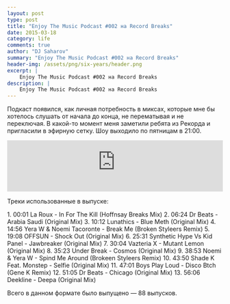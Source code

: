 ```yaml
---
layout: post
type: post
title: "Enjoy The Music Podcast #002 на Record Breaks"
date: 2015-03-18
category: life
comments: true
author: "DJ Saharov"
summary: "Enjoy The Music Podcast #002 на Record Breaks"
header-img: /assets/png/six-years/header.png
excerpt: |
    Enjoy The Music Podcast #002 на Record Breaks
description: |
    Enjoy The Music Podcast #002 на Record Breaks
---
```


<p>
<span class="firstcharacter">П</span>одкаст появился, как личная потребность в миксах, которые мне бы хотелось слушать от начала до конца, не перематывая и не переключая. В какой-то момент меня заметили ребята из Рекорда и пригласили в эфирную сетку. Шоу выходило по пятницам в 21:00.
</p>

<iframe width="100%" height="120" src="https://player-widget.mixcloud.com/widget/iframe/?hide_cover=1&feed=%2Fdjsaharovofficial%2Fdj-saharov-enjoy-the-music-podcast-002%2F" frameborder="0" allow="encrypted-media; fullscreen; autoplay; idle-detection; speaker-selection; web-share;" ></iframe>

<p>Треки использованные в выпуске:</p>
1. 00:01 La Roux - In For The Kill (Hoffnsay Breaks Mix)
2. 06:24 Dr Beats - Arabia Saudi (Original Mix)
3. 10:12 Lunathics - Blue Meth (Original Mix)
4. 14:56 Yera W & Noemi Tacoronte - Break Me (Broken Styleers Remix)
5. 19:08 OFFSUN - Shock Out (Original Mix)
6. 25:31 Synthetic Hype Vs Kid Panel - Jawbreaker (Original Mix)
7. 30:04 Vazteria X - Mutant Lemon (Original Mix)
8. 35:23 Under Break - Cosmos (Original Mix)
9. 38:53 Noemi & Yera W - Spind Me Around (Brokeen Styleers Remix)
10. 43:50 Shade K Feat. Monstep - Selfie (Original Mix)
11. 47:01 Boys Play Loud - Disco Btch (Gene K Remix)
12. 51:05 Dr Beats - Chicago (Original Mix)
13. 56:06 Deekline - Deepa (Original Mix)

<p>Всего в данном формате было выпущено &mdash; 88 выпусков.</p>